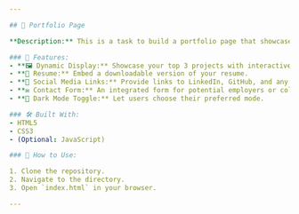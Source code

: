 ```yaml
---

## 🎨 Portfolio Page 

**Description:** This is a task to build a portfolio page that showcases your skills, projects, and more!

### 🚀 Features:
- **🖼️ Dynamic Display:** Showcase your top 3 projects with interactive hover effects.
- **📜 Resume:** Embed a downloadable version of your resume.
- **🔗 Social Media Links:** Provide links to LinkedIn, GitHub, and any other relevant platforms.
- **✉️ Contact Form:** An integrated form for potential employers or collaborators to reach out to you.
- **🌙 Dark Mode Toggle:** Let users choose their preferred mode.

### 🛠️ Built With:
- HTML5
- CSS3
- (Optional: JavaScript)

### 🎯 How to Use:

1. Clone the repository.
2. Navigate to the directory.
3. Open `index.html` in your browser.

---
```

